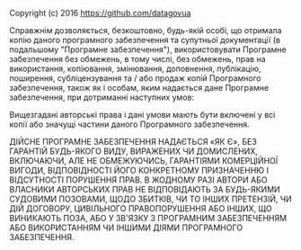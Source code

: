 Copyright (c) 2016 https://github.com/datagovua

Справжнім дозволяється, безкоштовно,
будь-якій особі, що отримала копію даного програмного забезпечення та супутньої документації
(в подальшому "Програмне забезпечення"), використовувати Програмне забезпечення без обмежень,
в тому числі, без обмежень, прав на використання, копіювання, змінювання, доповнення, публікацію,
поширення, субліцензування та / або продаж копій Програмного забезпечення, також як і особам, яким
надається дане Програмне забезпечення, при дотриманні наступних умов:

Вищезгадані авторські права і дані умови мають бути включені
у всі копії або значущі частини даного Програмного забезпечення.

ДІЙСНЕ ПРОГРАМНЕ ЗАБЕЗПЕЧЕННЯ НАДАЄТЬСЯ «ЯК Є»,
БЕЗ ГАРАНТІЙ БУДЬ-ЯКОГО ВИДУ, ВИРАЖЕНИХ ЧИ ДОМИСЛЕНИХ, ВКЛЮЧАЮЧИ, АЛЕ НЕ ОБМЕЖУЮЧИСЬ,
ГАРАНТІЯМИ КОМЕРЦІЙНОЇ ВИГОДИ, ВІДПОВІДНОСТІ ЙОГО КОНКРЕТНОМУ ПРИЗНАЧЕННЮ І ВІДСУТНОСТІ ПОРУШЕННЯ ПРАВ.
В ЖОДНОМУ РАЗІ АВТОРИ АБО ВЛАСНИКИ АВТОРСЬКИХ ПРАВ НЕ ВІДПОВІДАЮТЬ ЗА БУДЬ-ЯКИМИ СУДОВИМИ ПОЗОВАМИ,
ЩОДО ЗБИТКІВ, ЧИ ТО ІНШИХ ПРЕТЕНЗІЙ, ЧИ ДІЙ ДОГОВОРУ, ЦИВІЛЬНОГО ПРАВОПОРУШЕННЯ АБО ІНШИХ, ЩО ВИНИКАЮТЬ ПОЗА,
АБО У ЗВ'ЯЗКУ З ПРОГРАМНИМ ЗАБЕЗПЕЧЕННЯМ АБО ВИКОРИСТАННЯМ ЧИ ІНШИМИ ДІЯМИ ПРОГРАМНОГО ЗАБЕЗПЕЧЕННЯ.
